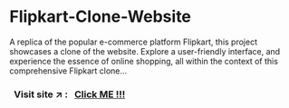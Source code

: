 # Flipkart-Clone-Website
A replica of the popular e-commerce platform Flipkart, this project showcases a clone of the website. Explore a user-friendly interface, and experience the essence of online shopping, all within the context of this comprehensive Flipkart clone...


### &nbsp; Visit site :arrow_upper_right: : &nbsp; [Click ME !!!](https://sahil-s-i.github.io/Flipkart-Clone-Website/)